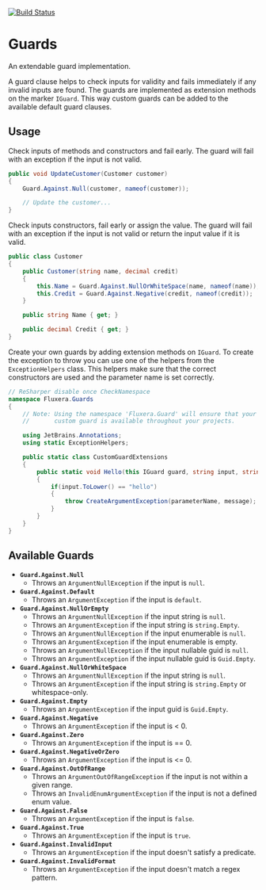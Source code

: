 [![Build Status](https://dev.azure.com/fluxera/Foundation/_apis/build/status/GitHub/fluxera.Fluxera.Guards?branchName=main)](https://dev.azure.com/fluxera/Foundation/_build/latest?definitionId=75&branchName=main)

# Guards

An extendable guard implementation.

A guard clause helps to check inputs for validity and fails immediately if any invalid inputs are found. The guards are implemented as extension methods on the marker ```IGuard```. This way custom guards
can be added to the available default guard clauses.

## Usage

Check inputs of methods and constructors and fail early. The guard will fail with an exception if the input is not valid.

```c#
public void UpdateCustomer(Customer customer)
{
    Guard.Against.Null(customer, nameof(customer));

    // Update the customer...
}
```

Check inputs constructors, fail early or assign the value. The guard will fail with an exception if the input is not valid or return the input value if it is valid.

```c#
public class Customer
{
    public Customer(string name, decimal credit)
    {
        this.Name = Guard.Against.NullOrWhiteSpace(name, nameof(name));
        this.Credit = Guard.Against.Negative(credit, nameof(credit));
    }

    public string Name { get; }

    public decimal Credit { get; }
}
```

Create your own guards by adding extension methods on ```IGuard```. To create the exception to throw you can use one of the helpers from the ```ExceptionHelpers``` class. This helpers make sure that the correct constructors are used and the parameter name is set correctly.

```c#
// ReSharper disable once CheckNamespace
namespace Fluxera.Guards
{
    // Note: Using the namespace 'Fluxera.Guard' will ensure that your
    //       custom guard is available throughout your projects.

    using JetBrains.Annotations;
    using static ExceptionHelpers;

    public static class CustomGuardExtensions
    {
        public static void Hello(this IGuard guard, string input, string parameterName, string? message = null)
        {
            if(input.ToLower() == "hello")
            {
                throw CreateArgumentException(parameterName, message);
            }
        }
    }
}
```

## Available Guards

- **```Guard.Against.Null```**
    - Throws an ```ArgumentNullException``` if the input is ```null```.
- **```Guard.Against.Default```**
    - Throws an ```ArgumentException``` if the input is ```default```. 
- **```Guard.Against.NullOrEmpty```**
    - Throws an ```ArgumentNullException``` if the input string is ```null```.
    - Throws an ```ArgumentException``` if the input string is ```string.Empty```.
    - Throws an ```ArgumentNullException``` if the input enumerable is ```null```.
    - Throws an ```ArgumentException``` if the input enumerable is empty.
    - Throws an ```ArgumentNullException``` if the input nullable guid is ```null```.
    - Throws an ```ArgumentException``` if the input nullable guid is ```Guid.Empty```.
- **```Guard.Against.NullOrWhiteSpace```**
    - Throws an ```ArgumentNullException``` if the input string is ```null```.
    - Throws an ```ArgumentException``` if the input string is ```string.Empty``` or whitespace-only.
- **```Guard.Against.Empty```**
    - Throws an ```ArgumentException``` if the input guid is ```Guid.Empty```.
- **```Guard.Against.Negative```**
    - Throws an ```ArgumentException``` if the input is < 0.
- **```Guard.Against.Zero```**
    - Throws an ```ArgumentException``` if the input is == 0.
- **```Guard.Against.NegativeOrZero```**
    - Throws an ```ArgumentException``` if the input is <= 0.
- **```Guard.Against.OutOfRange```**
    - Throws an ```ArgumentOutOfRangeException``` if the input is not within a given range.
    - Throws an ```InvalidEnumArgumentException``` if the input is not a defined enum value.
- **```Guard.Against.False```**
    - Throws an ```ArgumentException``` if the input is ```false```.
- **```Guard.Against.True```**
    - Throws an ```ArgumentException``` if the input is ```true```.
- **```Guard.Against.InvalidInput```**
    - Throws an ```ArgumentException``` if the input doesn't satisfy a predicate.
- **```Guard.Against.InvalidFormat```**
    - Throws an ```ArgumentException``` if the input doesn't match a regex pattern.

